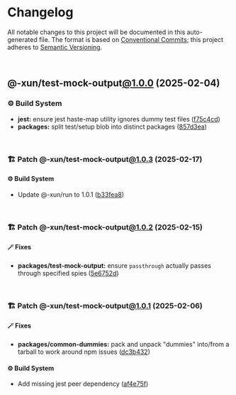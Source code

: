 # Changelog

All notable changes to this project will be documented in this auto-generated
file. The format is based on [Conventional Commits][1];
this project adheres to [Semantic Versioning][2].

<br />

## @-xun/test-mock-output[@1.0.0][3] (2025-02-04)

### ⚙️ Build System

- **jest:** ensure jest haste-map utility ignores dummy test files ([f75c4cd][4])
- **packages:** split test/setup blob into distinct packages ([857d3ea][5])

<br />

### 🏗️ Patch @-xun/test-mock-output[@1.0.3][6] (2025-02-17)

#### ⚙️ Build System

- Update @-xun/run to 1.0.1 ([b33fea8][7])

<br />

### 🏗️ Patch @-xun/test-mock-output[@1.0.2][8] (2025-02-15)

#### 🪄 Fixes

- **packages/test-mock-output:** ensure `passthrough` actually passes through specified spies ([5e6752d][9])

<br />

### 🏗️ Patch @-xun/test-mock-output[@1.0.1][10] (2025-02-06)

#### 🪄 Fixes

- **packages/common-dummies:** pack and unpack "dummies" into/from a tarball to work around npm issues ([dc3b432][11])

#### ⚙️ Build System

- Add missing jest peer dependency ([af4e75f][12])

[1]: https://conventionalcommits.org
[2]: https://semver.org
[3]: https://github.com/Xunnamius/test-utils/compare/857d3eac80084608a88cbc27476cbe23e155ce7d...@-xun/test-mock-output@1.0.0
[4]: https://github.com/Xunnamius/test-utils/commit/f75c4cd929f5d1720d466436ad2ee5c68cced170
[5]: https://github.com/Xunnamius/test-utils/commit/857d3eac80084608a88cbc27476cbe23e155ce7d
[6]: https://github.com/Xunnamius/test-utils/compare/@-xun/test-mock-output@1.0.2...@-xun/test-mock-output@1.0.3
[7]: https://github.com/Xunnamius/test-utils/commit/b33fea8db53369e4e821d273ed05fd0d4c91b749
[8]: https://github.com/Xunnamius/test-utils/compare/@-xun/test-mock-output@1.0.1...@-xun/test-mock-output@1.0.2
[9]: https://github.com/Xunnamius/test-utils/commit/5e6752d3df07530b42d0df97ebef3e0865c62b7f
[10]: https://github.com/Xunnamius/test-utils/compare/@-xun/test-mock-output@1.0.0...@-xun/test-mock-output@1.0.1
[11]: https://github.com/Xunnamius/test-utils/commit/dc3b432f6d15898a8396cf56c73f03cafcecb7a9
[12]: https://github.com/Xunnamius/test-utils/commit/af4e75f9b436c758cd44a902f489c5640d8b2b47
